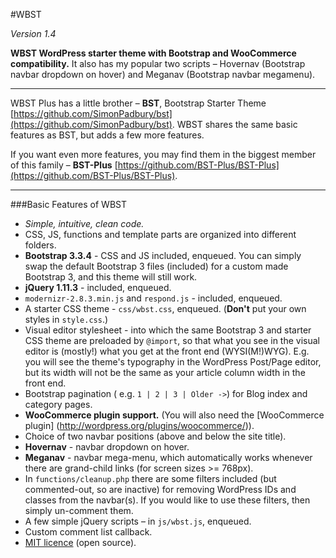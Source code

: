 #WBST

*Version 1.4*

**WBST WordPress starter theme with Bootstrap and WooCommerce compatibility.** It also has my popular two scripts – Hovernav (Bootstrap navbar dropdown on hover) and Meganav (Bootstrap navbar megamenu).

-----

WBST Plus has a little brother – **BST**, Bootstrap Starter Theme [https://github.com/SimonPadbury/bst](https://github.com/SimonPadbury/bst). WBST shares the same basic features as BST, but adds a few more features. 

If you want even more features, you may find them in the biggest member of this family – **BST-Plus** [https://github.com/BST-Plus/BST-Plus](https://github.com/BST-Plus/BST-Plus).

-----

###Basic Features of WBST

* *Simple, intuitive, clean code.*
* CSS, JS, functions and template parts are organized into different folders.
* **Bootstrap 3.3.4** - CSS and JS included, enqueued. You can simply swap the default Bootstrap 3 files (included) for a custom made Bootstrap 3, and this theme will still work.
* **jQuery 1.11.3** - included, enqueued.
* `modernizr-2.8.3.min.js` and `respond.js` - included, enqueued.
* A starter CSS theme - `css/wbst.css`, enqueued. (**Don't** put your own styles in `style.css`.)
* Visual editor stylesheet - into which the same Bootstrap 3 and starter CSS theme are preloaded by `@import`, so that what you see in the visual editor is (mostly!) what you get at the front end (WYSI(M!)WYG). E.g. you will see the theme's typography in the WordPress Post/Page editor, but its width will not be the same as your article column width in the front end.
* Bootstrap pagination ( e.g. `1 | 2 | 3 | Older ->`) for Blog index and category pages.
* **WooCommerce plugin support.** (You will also need the [WooCommerce plugin] (http://wordpress.org/plugins/woocommerce/)).
* Choice of two navbar positions (above and below the site title).
* **Hovernav** - navbar dropdown on hover.
* **Meganav** - navbar mega-menu, which automatically works whenever there are grand-child links (for screen sizes >= 768px).
* In `functions/cleanup.php` there are some filters included (but commented-out, so are inactive) for removing WordPress IDs and classes from the navbar(s). If you would like to use these filters, then simply un-comment them.
* A few simple jQuery scripts – in `js/wbst.js`, enqueued.
* Custom comment list callback.
* [MIT licence](http://opensource.org/licenses/MIT) (open source).
